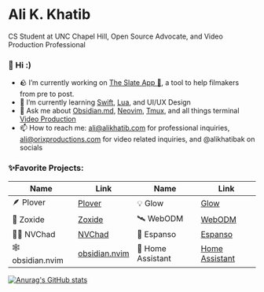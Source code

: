 # Ali K. Khatib
CS Student at UNC Chapel Hill, Open Source Advocate, and Video Production Professional

### 👋 Hi :) 

- 🪨 I’m currently working on [The Slate App 🎥](https://github.com/alikhatibak/Slate), a tool to help filmakers from pre to post.
- 🌱 I’m currently learning [Swift](https://www.swift.org), [Lua](https://www.lua.org), and UI/UX Design
- 💬 Ask me about [Obsidian.md](https://obsidian.md), [Neovim](https://github.com/neovim/neovim), [Tmux](https://github.com/tmux/tmux), and all things terminal [Video Production](https://www.orixproductions.com/)
- 📫 How to reach me: ali@alikhatib.com for professional inquiries, ali@orixproductions.com for video related inquiries, and @alikhatibak on socials

### ✨Favorite Projects:

| Name | Link | Name | Link |
|------|------|------|------|
| 🪶  Plover | [Plover](https://github.com/openstenoproject/plover) |💡   Glow | [Glow](https://github.com/charmbracelet/glow) |
| 🔎    Zoxide | [Zoxide](https://github.com/ajeetdsouza/zoxide) |🛰️   WebODM | [WebODM](https://github.com/OpenDroneMap/WebODM) |
| 💪🏽  NVChad | [NVChad](https://github.com/NvChad/NvChad) |💬    Espanso | [Espanso](https://github.com/espanso/espanso) |
| 🕸️   obsidian.nvim | [obsidian.nvim](https://github.com/epwalsh/obsidian.nvim) |🏡    Home Assistant | [Home Assistant](https://github.com/home-assistant) |

[![Anurag's GitHub stats](https://github-readme-stats.vercel.app/api?username=alikhatibak&show_icons=true&rank_icon=github&include_all_commits=true&title_color=9F64FF&icon_color=9F64FF&ring_color=9F64FF&theme=chartreuse-dark&hide_border=true)](https://github.com/anuraghazra/github-readme-stats)
